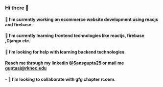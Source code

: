 ### Hi there 👋
#### 🔭 I’m currently working on ecommerce website development using reacjs and firebase .
#### 🌱 I’m currently learning frontend technologies like reactjs, firebase ,Django etc.
####  🤔 I’m looking for help with learning backend technologies.
#### Reach me through my linkedin @Sansgupta25 or mail me guptasj@rknec.edu
#### - 👯 I’m looking to collaborate with gfg chapter rcoem.

<!--
**Sansgupta25/Sansgupta25** is a ✨ _special_ ✨ repository because its `README.md` (this file) appears on your GitHub profile.

Here are some ideas to get you started:

- 🔭 I’m currently working on ecommerce website development using reacjs and firebase . 
- 🌱 I’m currently learning frontend technologies like reactjs, firebase ,Django etc.
- 👯 I’m looking to collaborate on ...
- 🤔 I’m looking for help with learning backend technologies.
- 💬 Ask me about ...
- 📫 How to reach me: ...
- 😄 Pronouns: ...
- ⚡ Fun fact: ...
-->
